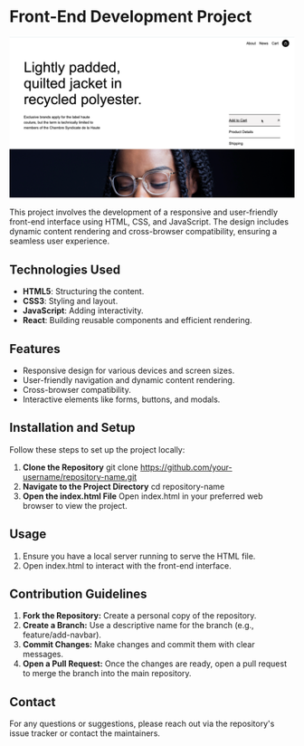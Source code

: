 # Front-End Development Project
![Website Screenshot](project1.png)

This project involves the development of a responsive and user-friendly front-end interface using HTML, CSS, and JavaScript. The design includes dynamic content rendering and cross-browser compatibility, ensuring a seamless user experience.

## Technologies Used
- **HTML5**: Structuring the content.
- **CSS3**: Styling and layout.
- **JavaScript**: Adding interactivity.
- **React**: Building reusable components and efficient rendering.

## Features
- Responsive design for various devices and screen sizes.
- User-friendly navigation and dynamic content rendering.
- Cross-browser compatibility.
- Interactive elements like forms, buttons, and modals.

## Installation and Setup
Follow these steps to set up the project locally:

1. **Clone the Repository**
   git clone https://github.com/your-username/repository-name.git
2. **Navigate to the Project Directory**
    cd repository-name
3. **Open the index.html File**
     Open index.html in your preferred web browser to view the project.
## Usage
1. Ensure you have a local server running to serve the HTML file. 
2. Open index.html to interact with the front-end interface.
## Contribution Guidelines
1. **Fork the Repository:**
 Create a personal copy of the repository.
2. **Create a Branch:** Use a descriptive name for the branch (e.g., feature/add-navbar).
3. **Commit Changes:** Make changes and commit them with clear messages.
4. **Open a Pull Request:** Once the changes are ready, open a pull request to merge the branch into the main repository.
## Contact
For any questions or suggestions, please reach out via the repository's issue tracker or contact the maintainers.
